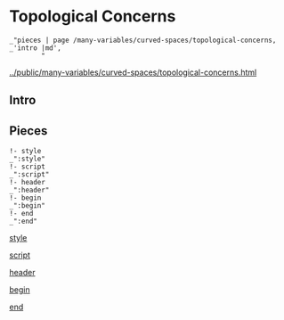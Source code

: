 # Topological Concerns

    _"pieces | page /many-variables/curved-spaces/topological-concerns, _'intro |md',
            "

[../public/many-variables/curved-spaces/topological-concerns.html](# "save:")


## Intro

## Pieces

    !- style
    _":style"
    !- script
    _":script"
    !- header
    _":header"
    !- begin
    _":begin"
    !- end
    _":end"

[style]() 

[script]()

[header]()

[begin]()

[end]()


